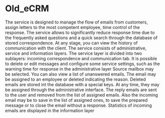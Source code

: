 # Old_eCRM
The service is designed to manage the flow of emails from customers, assign letters to the most competent employee, time control of the response. The service allows to significantly reduce response time due to the frequently asked questions and a quick search through the database of stored correspondence. At any stage, you can view the history of communication with the client.
The service consists of administrative, service and information layers. The service layer is divided into two sublayers: incoming correspondence and communication tab.
It is possible to delete or edit messages and configure some service settings, such as the warning time for response in the administrative layer
Source mailbox may be selected. You can also view a list of unanswered emails.
The email may be assigned to an employee or deleted  indicating the reason.
Deleted emails are stored int the database with a special keys. At any time, they may be assigned through the administrative interface.
The reply emails are sent to the user and removed from the list of assigned emails. Also the incoming email may be to save in the  list of assigned ones, to save the prepared message or to close the email without a response.
Statistics of incoming emails are displayed in the information layer

